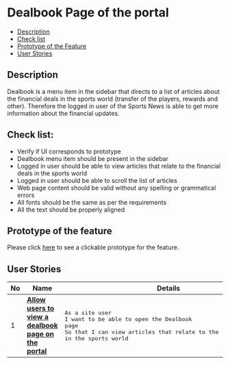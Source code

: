 # Dealbook Page of the portal

- [Description](#description)
- [Check list](#check-list)
- [Prototype of the Feature](#prototype-of-the-feature)
- [User Stories](#user-stories)

## Description

Dealbook is a menu item in the sidebar that directs to a list of articles about the financial deals in the sports world (transfer of the players, rewards and other). Therefore the logged in user of the Sports News is able to get more information about the financial updates.

## Check list:

- Verify if UI corresponds to prototype 
- Dealbook menu item should be present in the sidebar
- Logged in user should be able to view articles that relate to the financial deals in the sports world
- Logged in user should be able to scroll the list of articles
- Web page content should be valid without any spelling or grammatical errors
- All fonts should be the same as per the requirements
- All the text should be properly aligned

## Prototype of the feature

  Please click [here](https://www.figma.com/proto/P3Ayi81FT9rH95OYXkV6px/Dealbook-Page?node-id=0%3A70&scaling=min-zoom) to see a clickable prototype for the feature.


## User Stories

No           |      Name     |   Details
------------ | ------------- | -------------
1 |[**Allow users to view a dealbook page on the portal**](/products/sport_news_portal/web_application_features/dealbook_page/user_stories/dealbook_page_of_the_portal)|<pre>As a site user<br>I want to be able to open the Dealbook page<br>So that I can view articles that relate to the financial deals in the sports world</pre>

